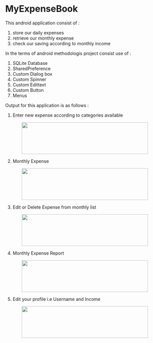 # MyExpenseBook

This android application consist of :
1. store our daily expenses
2. retrieve our monthly expense
3. check our saving according to monthly income

In the terms of android methodologis project consist use of :
1) SQLite Database
2) SharedPreference
3) Custom Dialog box
4) Custom Spinner
5) Custom Edittext
6) Custom Button
7) Menus


Output for this application is as follows :
1) Enter new expense according to categories available

<div align="center">
   <img src="https://user-images.githubusercontent.com/35371687/48392918-6776fe00-e733-11e8-85f3-e23ef8f1aa36.png" width="400px"     height="100px"></img>
</div>

2) Monthly Expense

<div align="center">
   <img src="https://user-images.githubusercontent.com/35371687/48392921-72319300-e733-11e8-976c-c99cd1e26227.png" width="400px"     height="100px"></img>
</div>

3) Edit or Delete Expense from monthly list

<div align="center">
   <img src="https://user-images.githubusercontent.com/35371687/48392934-7eb5eb80-e733-11e8-9ec9-7799bbb0f28b.png" width="400px"     height="100px"></img>
</div>

4) Monthly Expense Report

<div align="center">
   <img src="https://user-images.githubusercontent.com/35371687/48392939-81b0dc00-e733-11e8-9760-92069ce79203.png" width="400px"     height="100px"></img>
</div>

5) Edit your profile i.e Username and Income

<div align="center">
   <img src="https://user-images.githubusercontent.com/35371687/48392929-7b226480-e733-11e8-8571-b4a50dfc14e7.png" width="400px"     height="100px"></img>
</div>

